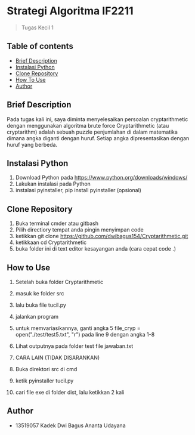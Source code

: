 # Strategi Algoritma IF2211
> Tugas Kecil 1 


## Table of contents
* [Brief Description](#brief-description)
* [Instalasi Python](#instalasi-python)
* [Clone Repository](#clone-repository)
* [How To Use](#how-to-use)
* [Author](#author)


## Brief Description
Pada tugas kali ini, saya diminta menyelesaikan persoalan cryptarithmetic dengan menggunakan algoritma brute force 
Cryptarithmetic (atau cryptarithm) adalah sebuah puzzle penjumlahan di dalam matematika dimana angka diganti dengan huruf. Setiap angka dipresentasikan dengan huruf yang berbeda.


## Instalasi Python
1. Download Python pada https://www.python.org/downloads/windows/
2. Lakukan instalasi pada Python
3. instalasi pyinstaller, pip install pyinstaller (opsional)


## Clone Repository
1. Buka terminal cmder atau gitbash 
2. Pilih directiory tempat anda pingin menyimpan code 
3. ketikkan git clone https://github.com/dwibagus154/Cryptarithmetic.git
4. ketikkaan cd Cryptarithmetic
5. buka folder ini di text editor kesayangan anda (cara cepat code .)



## How to Use
1. Setelah buka folder Cryptarithmetic
2. masuk ke folder src
3. lalu buka file tucil.py
4. jalankan program 
5. untuk memvariasikannya, ganti angka 5 file_cryp = open("./test/test5.txt", "r") pada line 9 dengan angka 1-8
6. Lihat outputnya pada folder test file jawaban.txt

7. CARA LAIN (TIDAK DISARANKAN)
8. Buka direktori src di cmd 
9. ketik pyinstaller tucil.py
10. cari file exe di folder dist, lalu ketikkan 2 kali 

## Author
* 13519057 Kadek Dwi Bagus Ananta Udayana

